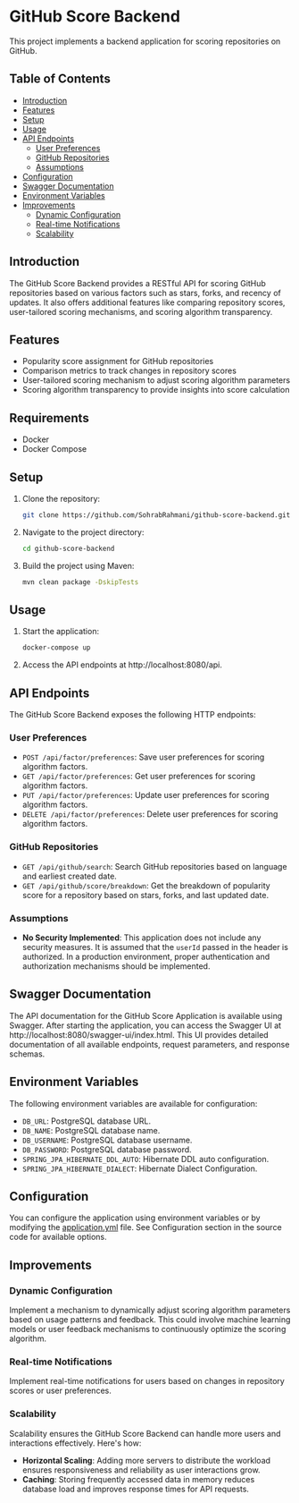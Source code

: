 # GitHub Score Backend

This project implements a backend application for scoring repositories on GitHub.

## Table of Contents
- [Introduction](#introduction)
- [Features](#features)
- [Setup](#setup)
- [Usage](#usage)
- [API Endpoints](#api-endpoints)
   - [User Preferences](#user-preferences)
   - [GitHub Repositories](#github-repositories)
   - [Assumptions](#assumptions)
- [Configuration](#configuration)
- [Swagger Documentation](#swagger-documentation)
- [Environment Variables](#environment-variables)
- [Improvements](#improvements)
   - [Dynamic Configuration](#dynamic-configuration)
   - [Real-time Notifications](#real-time-notifications)
   - [Scalability](#scalability)

## Introduction
The GitHub Score Backend provides a RESTful API for scoring GitHub repositories based on various factors such as stars, forks, and recency of updates. It also offers additional features like comparing repository scores, user-tailored scoring mechanisms, and scoring algorithm transparency.

## Features
- Popularity score assignment for GitHub repositories
- Comparison metrics to track changes in repository scores
- User-tailored scoring mechanism to adjust scoring algorithm parameters
- Scoring algorithm transparency to provide insights into score calculation

## Requirements

- Docker
- Docker Compose

## Setup
1. Clone the repository:
   ```bash
   git clone https://github.com/SohrabRahmani/github-score-backend.git
2. Navigate to the project directory:
    ```bash
   cd github-score-backend
3. Build the project using Maven:
    ```bash 
   mvn clean package -DskipTests
## Usage
1. Start the application:
    ```bash
   docker-compose up
2. Access the API endpoints at http://localhost:8080/api.

## API Endpoints
The GitHub Score Backend exposes the following HTTP endpoints:

### User Preferences
- `POST /api/factor/preferences`: Save user preferences for scoring algorithm factors.
- `GET /api/factor/preferences`: Get user preferences for scoring algorithm factors.
- `PUT /api/factor/preferences`: Update user preferences for scoring algorithm factors.
- `DELETE /api/factor/preferences`: Delete user preferences for scoring algorithm factors.

### GitHub Repositories
- `GET /api/github/search`: Search GitHub repositories based on language and earliest created date.
- `GET /api/github/score/breakdown`: Get the breakdown of popularity score for a repository based on stars, forks, and last updated date.

### Assumptions

- **No Security Implemented**: This application does not include any security measures. It is assumed that the `userId` passed in the header is authorized. In a production environment, proper authentication and authorization mechanisms should be implemented.

## Swagger Documentation
The API documentation for the GitHub Score Application is available using Swagger.
After starting the application, you can access the Swagger UI at http://localhost:8080/swagger-ui/index.html.
This UI provides detailed documentation of all available endpoints, request parameters, and response schemas.

## Environment Variables
The following environment variables are available for configuration:

- `DB_URL`: PostgreSQL database URL.
- `DB_NAME`: PostgreSQL database name.
- `DB_USERNAME`: PostgreSQL database username.
- `DB_PASSWORD`: PostgreSQL database password.
- `SPRING_JPA_HIBERNATE_DDL_AUTO`: Hibernate DDL auto configuration.
- `SPRING_JPA_HIBERNATE_DIALECT`: Hibernate Dialect Configuration.

## Configuration
You can configure the application using environment variables or by modifying the [application.yml](src%2Fmain%2Fresources%2Fapplication.yml) file.
See Configuration section in the source code for available options.

## Improvements
### Dynamic Configuration
Implement a mechanism to dynamically adjust scoring algorithm parameters based on usage patterns and feedback. This could involve machine learning models or user feedback mechanisms to continuously optimize the scoring algorithm.

### Real-time Notifications
Implement real-time notifications for users based on changes in repository scores or user preferences.

### Scalability

Scalability ensures the GitHub Score Backend can handle more users and interactions effectively. Here's how:

- **Horizontal Scaling**: Adding more servers to distribute the workload ensures responsiveness and reliability as user interactions grow.
- **Caching**: Storing frequently accessed data in memory reduces database load and improves response times for API requests.